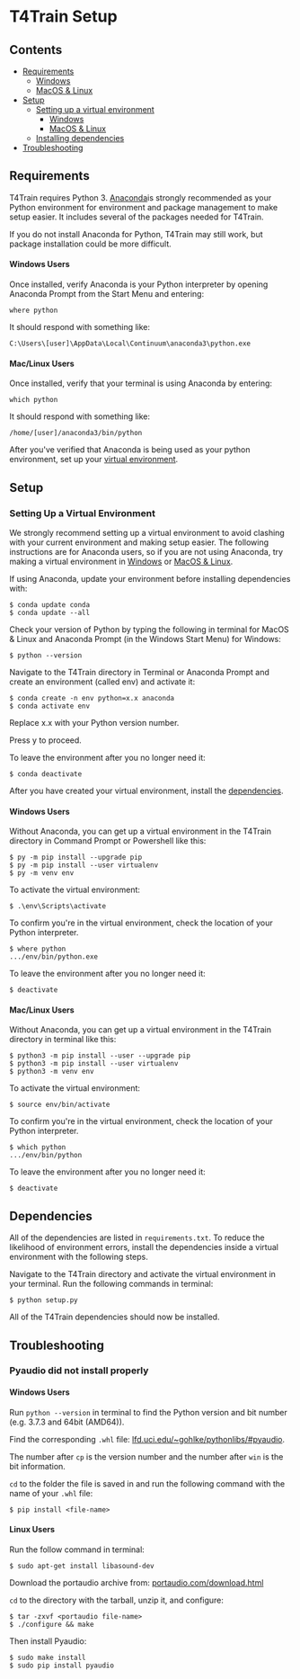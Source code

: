 # T4Train Setup

## Contents

- [Requirements](#Requirements)
	- [Windows](#Windows_Req)
	- [MacOS & Linux](#Mac_Linux_Req)
- [Setup](#Setup)
	- [Setting up a virtual environment](#Virtual_Env)
		- [Windows](#Windows_Env)
		- [MacOS & Linux](#Mac_Linux_Env)
	- [Installing dependencies](#Dependencies)
- [Troubleshooting](#Troubleshooting)


## Requirements

T4Train requires Python 3. [Anaconda](https://www.anaconda.com/distribution/)is
strongly recommended as your Python environment for environment and package
management to make setup easier. It includes several of the packages needed for
T4Train.

If you do not install Anaconda for Python, T4Train may still work, but package
installation could be more difficult.

#### Windows Users

Once installed, verify Anaconda is your Python interpreter by opening Anaconda
Prompt from the Start Menu and entering:
    
    where python

It should respond with something like:

    C:\Users\[user]\AppData\Local\Continuum\anaconda3\python.exe

#### Mac/Linux Users

Once installed, verify that your terminal is using Anaconda by entering:
    
    which python

It should respond with something like:

    /home/[user]/anaconda3/bin/python

After you've verified that Anaconda is being used as your python environment,
set up your [virtual environment](#Virtual_Env).

## Setup

### Setting Up a Virtual Environment

We strongly recommend setting up a virtual environment to avoid clashing with
your current environment and making setup easier. The following instructions are
for Anaconda users, so if you are not using Anaconda, try making a virtual
environment in [Windows](#Windows_Env) or [MacOS & Linux](#Mac_Linux_Env).

If using Anaconda, update your environment before installing dependencies with:

    $ conda update conda
    $ conda update --all

Check your version of Python by typing the following in terminal for MacOS &
Linux and Anaconda Prompt (in the Windows Start Menu) for Windows:

	$ python --version

Navigate to the T4Train directory in Terminal or Anaconda Prompt and create an
environment (called env) and activate it:

	$ conda create -n env python=x.x anaconda
	$ conda activate env

Replace x.x with your Python version number.

Press y to proceed.

To leave the environment after you no longer need it:

	$ conda deactivate

After you have created your virtual environment, install the [dependencies](#Dependencies).

#### Windows Users

Without Anaconda, you can get up a virtual environment in the T4Train directory
in Command Prompt or Powershell like this:

    $ py -m pip install --upgrade pip
    $ py -m pip install --user virtualenv
    $ py -m venv env

To activate the virtual environment:

    $ .\env\Scripts\activate

To confirm you're in the virtual environment, check the location of your Python
interpreter.

    $ where python
    .../env/bin/python.exe

To leave the environment after you no longer need it:

	$ deactivate

#### Mac/Linux Users

Without Anaconda, you can get up a virtual environment in the T4Train directory
in terminal like this:

    $ python3 -m pip install --user --upgrade pip
    $ python3 -m pip install --user virtualenv
    $ python3 -m venv env

To activate the virtual environment:

    $ source env/bin/activate

To confirm you're in the virtual environment, check the location of your Python interpreter.

    $ which python
    .../env/bin/python

To leave the environment after you no longer need it:

	$ deactivate

## Dependencies

All of the dependencies are listed in `requirements.txt`. To reduce the likelihood
of environment errors, install the dependencies inside a virtual environment
with the following steps.

Navigate to the T4Train directory and activate the virtual environment in your
terminal. Run the following commands in terminal:

	$ python setup.py

All of the T4Train dependencies should now be installed.

## Troubleshooting

### Pyaudio did not install properly

#### Windows Users

Run  `python --version` in terminal to find the Python version and bit number
(e.g. 3.7.3 and 64bit (AMD64)).

Find the corresponding `.whl` file:
[lfd.uci.edu/~gohlke/pythonlibs/#pyaudio](lfd.uci.edu/~gohlke/pythonlibs/#pyaudio).

The number after `cp` is the version number and the number after `win` is the bit information.

`cd` to the folder the file is saved in and run the following command with the name of your `.whl` file:

    $ pip install <file-name>

#### Linux Users

Run the follow command in terminal:

    $ sudo apt-get install libasound-dev

Download the portaudio archive from:
[portaudio.com/download.html](portaudio.com/download.html)
    
`cd` to the directory with the tarball, unzip it, and configure:  

    $ tar -zxvf <portaudio file-name>
    $ ./configure && make

Then install Pyaudio:

    $ sudo make install
    $ sudo pip install pyaudio
